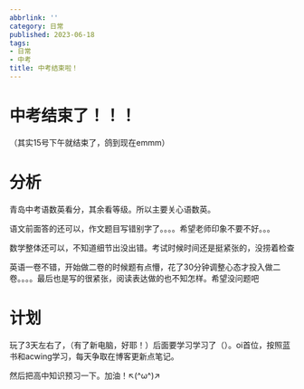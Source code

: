 ```yaml
---
abbrlink: ''
category: 日常
published: 2023-06-18
tags:
- 日常
- 中考
title: 中考结束啦！
---
```

# 中考结束了！！！

（其实15号下午就结束了，鸽到现在emmm）

# 分析

青岛中考语数英看分，其余看等级。所以主要关心语数英。

语文前面答的还可以，作文题目写错别字了。。。。希望老师印象不要不好。。。

数学整体还可以，不知道细节出没出错。考试时候时间还是挺紧张的，没捞着检查

英语一卷不错，开始做二卷的时候题有点懵，花了30分钟调整心态才投入做二卷。。。。最后也是写的很紧张，阅读表达做的也不知怎样。希望没问题吧

# 计划

玩了3天左右了，（有了新电脑，好耶！）后面要学习学习了（）。oi首位，按照蓝书和acwing学习，每天争取在博客更新点笔记。



然后把高中知识预习一下。加油！↖(\^ω\^)↗
